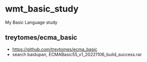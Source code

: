 # wmt_basic_study
My Basic Language study

## treytomes/ecma_basic  
* https://github.com/treytomes/ecma_basic  
* search baidupan, ECMABasic55_v1_20221106_build_success.rar  
